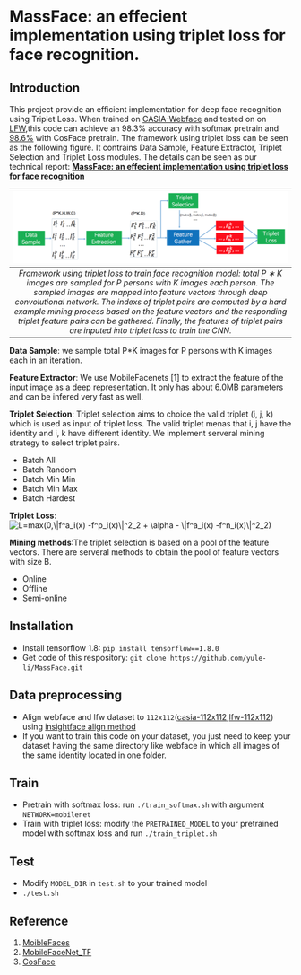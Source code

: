 # MassFace: an effecient implementation using triplet loss for face recognition.

## Introduction
This project provide an efficient implementation for deep face recognition using Triplet Loss. When trained on [CASIA-Webface](http://www.cbsr.ia.ac.cn/english/CASIA-WebFace-Database.html) and tested on on [LFW](http://vis-www.cs.umass.edu/lfw/),this code can achieve an 98.3% accuracy with softmax pretrain and [98.6%](models/model-20190214-150620.ckpt-600000) with CosFace pretrain. The framework using triplet loss can be seen as the following figure. It contrains Data Sample, Feature Extractor, Triplet Selection and Triplet Loss modules. The details can be seen as our technical report: [**MassFace: an effecient implementation using triplet loss for face recognition**]()

|![image](./images/framework.png) |
|:--:|
| *Framework using triplet loss to train face recognition model: total P ∗ K images are sampled for P persons with K images each person. The sampled images are mapped into feature vectors through deep convolutional network. The indexs of triplet pairs are computed by a hard example mining process based on the feature vectors and the responding triplet feature pairs can be gathered. Finally, the features of triplet pairs are inputed into triplet loss to train the CNN.* |

**Data Sample**: we sample total P*K images for P persons with K images each in an iteration.

**Feature Extractor**: We use MobileFacenets [1] to extract the feature of the input image as a deep representation. It only has about 6.0MB parameters and can be infered very fast as well.

**Triplet Selection**: Triplet selection aims to choice the valid triplet (i, j, k) which is used as input of triplet loss. The valid triplet menas that i, j have the identity and i, k have different identity. We implement serveral mining strategy to select triplet pairs.
- Batch All
- Batch Random
- Batch Min Min
- Batch Min Max
- Batch Hardest

**Triplet Loss**: <img src="https://latex.codecogs.com/gif.latex?L=max(0,\|f^a_i(x)&space;-f^p_i(x)\|^2_2&space;&plus;&space;\alpha&space;-&space;\|f^a_i(x)&space;-f^n_i(x)\|^2_2)" title="L=max(0,\|f^a_i(x) -f^p_i(x)\|^2_2 + \alpha - \|f^a_i(x) -f^n_i(x)\|^2_2)" />


**Mining methods**:The triplet selection is based on a pool of the feature vectors. There are serveral methods to obtain the pool of feature vectors with size B.
- Online
- Offline
- Semi-online

## Installation
- Install tensorflow 1.8: ```pip install tensorflow==1.8.0```
- Get code of this respository: ```git clone https://github.com/yule-li/MassFace.git```

## Data preprocessing

- Align webface and lfw dataset to ```112x112```([casia-112x112](https://pan.baidu.com/s/1MYNq6pkZJCkpKERC92Ea1A),[lfw-112x112](https://pan.baidu.com/s/1-QASgnuL0FYBpzq3K79Vmw)) using [insightface align method](https://github.com/deepinsight/insightface/blob/master/src/align/align_lfw.py)
- If you want to train this code on your dataset, you just need to keep your dataset having the same directory like webface in which all images of the same identity located in one folder.

## Train
- Pretrain with softmax loss: run ```./train_softmax.sh``` with argument ```NETWORK=mobilenet```
- Train with triplet loss: modify the ```PRETRAINED_MODEL``` to your pretrained model with softmax loss and run ```./train_triplet.sh```
## Test
- Modify ```MODEL_DIR``` in ```test.sh``` to your trained model
- ```./test.sh```

## Reference
1. [MoibleFaces](https://arxiv.org/pdf/1804.07573)
2. [MobileFaceNet_TF](https://github.com/sirius-ai/MobileFaceNet_TF)
3. [CosFace](https://github.com/yule-li/CosFace)
